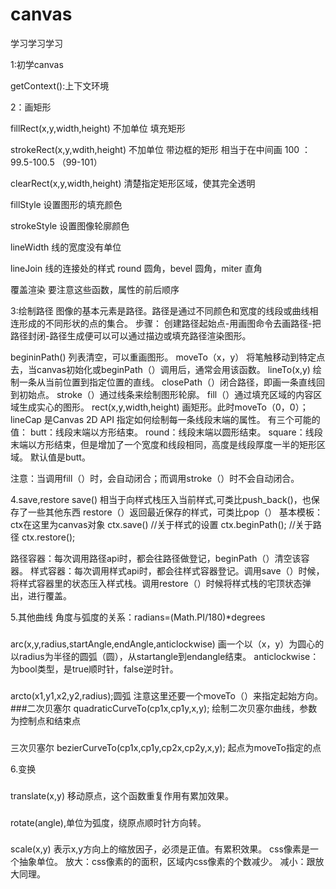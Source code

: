 # canvas
学习学习学习

1:初学canvas 

getContext():上下文环境

2：画矩形

fillRect(x,y,width,height) 不加单位 填充矩形

strokeRect(x,y,wdith,height) 不加单位 带边框的矩形
相当于在中间画
100 ：99.5-100.5 （99-101） 

clearRect(x,y,width,height)
清楚指定矩形区域，使其完全透明

fillStyle 设置图形的填充颜色

strokeStyle 设置图像轮廓颜色

lineWidth 线的宽度没有单位

lineJoin  线的连接处的样式
round 圆角，bevel 圆角，miter 直角

覆盖渲染
要注意这些函数，属性的前后顺序

3:绘制路径
图像的基本元素是路径。路径是通过不同颜色和宽度的线段或曲线相连形成的不同形状的点的集合。
步骤：
创建路径起始点-用画图命令去画路径-把路径封闭-路径生成便可以可以通过描边或填充路径渲染图形。

begininPath() 列表清空，可以重画图形。
moveTo（x，y） 将笔触移动到特定点去，当canvas初始化或beginPath（）调用后，通常会用该函数。
lineTo(x,y) 绘制一条从当前位置到指定位置的直线。
closePath（）闭合路径，即画一条直线回到初始点。
stroke（）通过线条来绘制图形轮廓。
fill（）通过填充区域的内容区域生成实心的图形。
rect(x,y,width,height) 画矩形。此时moveTo（0，0）；
lineCap 是Canvas 2D API 指定如何绘制每一条线段末端的属性。
有三个可能的值：
butt：线段末端以方形结束。
round：线段末端以圆形结束。
square：线段末端以方形结束，但是增加了一个宽度和线段相同，高度是线段厚度一半的矩形区域。
默认值是butt。

注意：当调用fill（）时，会自动闭合；而调用stroke（）时不会自动闭合。

4.save,restore
save() 相当于向样式栈压入当前样式,可类比push_back()，也保存了一些其他东西
restore（）返回最近保存的样式，可类比pop（）
基本模板：ctx在这里为canvas对象
ctx.save()
//关于样式的设置
ctx.beginPath();
//关于路径
ctx.restore();

路径容器：每次调用路径api时，都会往路径做登记，beginPath（）清空该容器。
样式容器：每次调用样式api时，都会往样式容器登记。调用save（）时候，将样式容器里的状态压入样式栈。调用restore（）时候将样式栈的宅顶状态弹出，进行覆盖。

5.其他曲线
角度与弧度的关系：radians=(Math.PI/180)*degrees
###
arc(x,y,radius,startAngle,endAngle,anticlockwise)
画一个以（x，y）为圆心的以radius为半径的圆弧（圆），从startangle到endangle结束。
anticlockwise：为bool类型，是true顺时针，false逆时针。
###
arcto(x1,y1,x2,y2,radius);圆弧
注意这里还要一个moveTo（）来指定起始方向。
###二次贝塞尔
quadraticCurveTo(cp1x,cp1y,x,y);
绘制二次贝塞尔曲线，参数为控制点和结束点
###
三次贝塞尔
bezierCurveTo(cp1x,cp1y,cp2x,cp2y,x,y);
起点为moveTo指定的点

6.变换
###
translate(x,y) 移动原点，这个函数重复作用有累加效果。
###
rotate(angle),单位为弧度，绕原点顺时针方向转。
###
scale(x,y) 表示x,y方向上的缩放因子，必须是正值。有累积效果。
css像素是一个抽象单位。
放大：css像素的的面积，区域内css像素的个数减少。
减小：跟放大同理。
